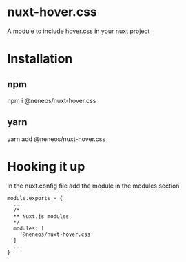 # nuxt-hover.css
A module to include hover.css in your nuxt project

# Installation

## npm
npm i @neneos/nuxt-hover.css

## yarn
yarn add @neneos/nuxt-hover.css

# Hooking it up

In the nuxt.config file add the module in the modules section

~~~~
module.exports = {
  ...
  /*
  ** Nuxt.js modules
  */
  modules: [
    '@neneos/nuxt-hover.css'
  ]
  ...
}
~~~~